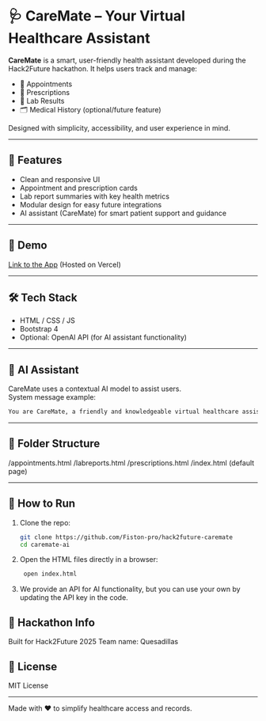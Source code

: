 # 🩺 CareMate – Your Virtual Healthcare Assistant

**CareMate** is a smart, user-friendly health assistant developed during the Hack2Future hackathon. It helps users track and manage:

- 📅 Appointments  
- 💊 Prescriptions  
- 🧪 Lab Results  
- 🗂️ Medical History (optional/future feature)

Designed with simplicity, accessibility, and user experience in mind.

---

## 🌟 Features

- Clean and responsive UI
- Appointment and prescription cards
- Lab report summaries with key health metrics
- Modular design for easy future integrations
- AI assistant (CareMate) for smart patient support and guidance

---

## 🚀 Demo

[Link to the App](https://hack2future-caremate.vercel.app/) (Hosted on Vercel)

---

## 🛠️ Tech Stack

- HTML / CSS / JS
- Bootstrap 4
- Optional: OpenAI API (for AI assistant functionality)

---

## 🧠 AI Assistant

CareMate uses a contextual AI model to assist users.  
System message example:

``` bash
You are CareMate, a friendly and knowledgeable virtual healthcare assistant. You help users manage their appointments, prescriptions, lab results, and patient history. Always respond clearly and kindly. If a question involves serious medical issues, politely remind the user to consult a licensed doctor.
```

---

## 📁 Folder Structure

/appointments.html
/labreports.html
/prescriptions.html
/index.html (default page)


---

## 🧪 How to Run

1. Clone the repo:
   ```bash
   git clone https://github.com/Fiston-pro/hack2future-caremate
   cd caremate-ai
    ```
2. Open the HTML files directly in a browser:
   ```bash
    open index.html
    ```
3. We provide an API for AI functionality, but you can use your own by updating the API key in the code.

## 🤝 Hackathon Info
Built for Hack2Future 2025
Team name: Quesadillas

## 📄 License
MIT License

---

Made with ❤️ to simplify healthcare access and records.

